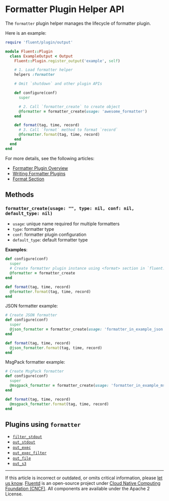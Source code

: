 # Formatter Plugin Helper API

The `formatter` plugin helper manages the lifecycle of formatter plugin.

Here is an example:

```rb
require 'fluent/plugin/output'

module Fluent::Plugin
  class ExampleOutput < Output
    Fluent::Plugin.register_output('example', self)

    # 1. Load formatter helper
    helpers :formatter

    # Omit `shutdown` and other plugin APIs

    def configure(conf)
      super

      # 2. Call `formatter_create` to create object
      @formatter = formatter_create(usage: 'awesome_formatter')
    end

    def format(tag, time, record)
      # 3. Call `format` method to format `record`
      @formatter.format(tag, time, record)
    end
  end
end
```

For more details, see the following articles:

-   [Formatter Plugin Overview](/plugins/formatter/README.md)
-   [Writing Formatter Plugins](/developer/api-plugin-formatter.md)
-   [Format Section](/configuration/format-section.md)


## Methods


### `formatter_create(usage: "", type: nil, conf: nil, default_type: nil)`

- `usage`: unique name required for multiple formatters
- `type`: formatter type
- `conf`: formatter plugin configuration
- `default_type`: default formatter type

**Examples**:

```rb
def configure(conf)
  super
  # Create formatter plugin instance using <format> section in `fluent.conf` during configure phase
  @formatter = formatter_create
end

def format(tag, time, record)
  @formatter.format(tag, time, record)
end
```

JSON formatter example:

```rb
# Create JSON formatter
def configure(conf)
  super
  @json_formatter = formatter_create(usage: 'formatter_in_example_json', type: 'json')
end

def format(tag, time, record)
  @json_formatter.format(tag, time, record)
end
```

MsgPack formatter example:

```rb
# Create MsgPack formatter
def configure(conf)
  super
  @msgpack_formatter = formatter_create(usage: 'formatter_in_example_msgpack', type: 'msgpack')
end

def format(tag, time, record)
  @msgpack_formatter.format(tag, time, record)
end
```


## Plugins using `formatter`

-   [`filter_stdout`](/plugins/filter/stdout.md)
-   [`out_stdout`](/plugins/output/stdout.md)
-   [`out_exec`](/plugins/output/exec.md)
-   [`out_exec_filter`](/plugins/output/exec_filter.md)
-   [`out_file`](/plugins/output/file.md)
-   [`out_s3`](/plugins/output/s3.md)


------------------------------------------------------------------------

If this article is incorrect or outdated, or omits critical information, please
[let us know](https://github.com/fluent/fluentd-docs-gitbook/issues?state=open).
[Fluentd](http://www.fluentd.org/) is an open-source project under
[Cloud Native Computing Foundation (CNCF)](https://cncf.io/). All components are
available under the Apache 2 License.